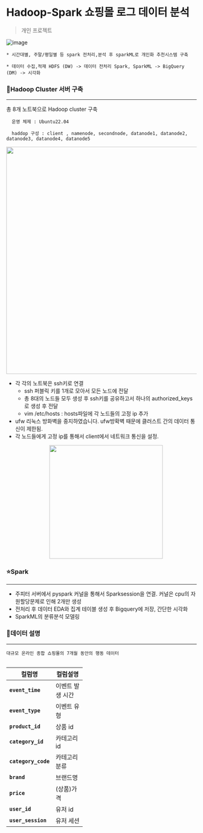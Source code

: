 # Hadoop-Spark 쇼핑몰 로그 데이터 분석

> 개인 프로젝트

![image](https://github.com/OhJune/Hadoop-Spark/assets/124857930/bf2d60bd-a6cc-41b4-9294-54d8365f98a6)


    * 시간대별, 주말/평일별 등 spark 전처리,분석 후 sparkML로 개인화 추천시스템 구축

    * 데이터 수집,적재 HDFS (DW) -> 데이터 전처리 Spark, SparkML -> BigQuery (DM) -> 시각화 

### 🐘Hadoop Cluster 서버 구축 
---

총 8개 노트북으로 Hadoop cluster 구축

      운영 체제 : Ubuntu22.04

      haddop 구성 : client , namenode, secondnode, datanode1, datanode2, datanode3, datanode4, datanode5

<p align="center">
<img src = "https://github.com/OhJune/Hadoop-Spark/assets/124857930/b45441a2-e515-4529-80bb-1cb5cb61a762" width="600" height="600">
</p>


* 각 각의 노트북은 ssh키로 연결
   * ssh 퍼블릭 키를 1개로 모아서 모든 노드에 전달
   * 총 8대의 노드들 모두 생성 후 ssh키를 공유하고서 하나의 authorized_keys로 생성 후 전달
   * vim /etc/hosts : hosts파일에 각 노드들의 고정 ip 추가
* ufw 리눅스 방화벽을 중지하였습니다. ufw방확벽 때문에 클러스트 간의 데이터 통신이 제한됨.
* 각 노드들에게 고정 ip를 통해서 client에서 네트워크 통신을 설정.
  <p align="center">
  <img src = "https://github.com/OhJune/Hadoop-Spark/assets/124857930/e7d6c214-f4de-4618-98c9-873410738f0c" width="300" height="300"/>
  </p>

### ⭐Spark 
---

* 주피터 서버에서 pyspark 커널을 통해서 Sparksession을 연결. 커널은 cpu의 자원할당문제로 인해 2개만 생성
* 전처리 후 데이터 EDA와 집계 테이블 생성 후 Bigquery에 저장, 간단한 시각화
* SparkML의 분류분석 모델링 


### 📁데이터 설명
---

`대규모 온라인 종합 쇼핑몰의 7개월 동안의 행동 데이터` 

<div style="float:left; width:40%; margin-right:10px;">
  <div markdown="1">

  |  컬럼명 | 컬럼설명 |
  |--|--|
  | **`event_time`** | 이벤트 발생 시간 |
  | **`event_type`** | 이벤트 유형 |
  | **`product_id`** | 상품 id |
  | **`category_id`** | 카테고리 id |
  | **`category_code`** | 카테고리 분류 |
  | **`brand`** | 브랜드명 |
  | **`price`** | (상품)가격 |
  | **`user_id`**| 유저 id |
  | **`user_session`** | 유저 세션 |

  </div>
</div>



  


